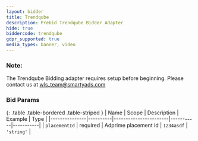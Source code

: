 ```yaml
---
layout: bidder
title: Trendqube
description: Prebid Trendqube Bidder Adapter
hide: true
biddercode: trendqube
gdpr_supported: true
media_types: banner, video
---
```


### Note:

The Trendqube Bidding adapter requires setup before beginning. Please contact us at wls_team@smartyads.com

### Bid Params

{: .table .table-bordered .table-striped }
| Name          | Scope    | Description           | Example   | Type      |
|---------------|----------|-----------------------|-----------|-----------|
| `placementId`      | required | Adprime placement id         | `1234asdf`    | `'string'` |